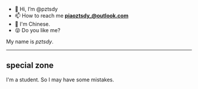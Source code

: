- 👋 Hi, I’m @pztsdy
- 📫 How to reach me **piaoztsdy_@outlook.com**
- 🍿 I'm Chinese.
- 😝 Do you like me?

<!---
pztsdy/pztsdy is a ✨ special ✨ repository because its `README.md` (this file) appears on your GitHub profile.
You can click the Preview link to take a look at your changes.
--->

My name is *pztsdy*.

-----------

## special zone
I'm a student. So I may have some mistakes.
